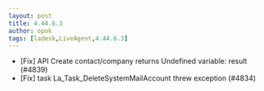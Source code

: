 ```yaml
---
layout: post
title: 4.44.6.3
author: opok
tags: [ladesk,LiveAgent,4.44.6.3]
---
```


- [Fix] API Create contact/company returns Undefined variable: result (#4839)
- [Fix] task La_Task_DeleteSystemMailAccount threw exception (#4834)
